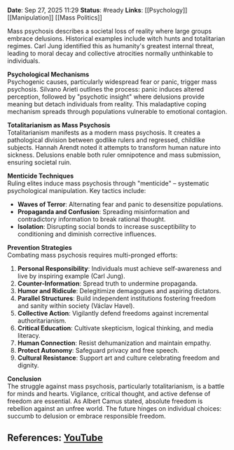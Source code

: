 **Date**: Sep 27, 2025 11:29
**Status**: #ready 
**Links**: [[Psychology]] [[Manipulation]] [[Mass Politics]]

Mass psychosis describes a societal loss of reality where large groups embrace delusions. Historical examples include witch hunts and totalitarian regimes. Carl Jung identified this as humanity's greatest internal threat, leading to moral decay and collective atrocities normally unthinkable to individuals.  

**Psychological Mechanisms**  
Psychogenic causes, particularly widespread fear or panic, trigger mass psychosis. Silvano Arieti outlines the process: panic induces altered perception, followed by "psychotic insight" where delusions provide meaning but detach individuals from reality. This maladaptive coping mechanism spreads through populations vulnerable to emotional contagion.  

**Totalitarianism as Mass Psychosis**  
Totalitarianism manifests as a modern mass psychosis. It creates a pathological division between godlike rulers and regressed, childlike subjects. Hannah Arendt noted it attempts to transform human nature into sickness. Delusions enable both ruler omnipotence and mass submission, ensuring societal ruin.  

**Menticide Techniques**  
Ruling elites induce mass psychosis through "menticide" – systematic psychological manipulation. Key tactics include:  
- **Waves of Terror**: Alternating fear and panic to desensitize populations.  
- **Propaganda and Confusion**: Spreading misinformation and contradictory information to break rational thought.  
- **Isolation**: Disrupting social bonds to increase susceptibility to conditioning and diminish corrective influences.  

**Prevention Strategies**  
Combating mass psychosis requires multi-pronged efforts:  
1.  **Personal Responsibility**: Individuals must achieve self-awareness and live by inspiring example (Carl Jung).  
2.  **Counter-Information**: Spread truth to undermine propaganda.  
3.  **Humor and Ridicule**: Delegitimize demagogues and aspiring dictators.  
4.  **Parallel Structures**: Build independent institutions fostering freedom and sanity within society (Václav Havel).  
5.  **Collective Action**: Vigilantly defend freedoms against incremental authoritarianism.  
6.  **Critical Education**: Cultivate skepticism, logical thinking, and media literacy.  
7.  **Human Connection**: Resist dehumanization and maintain empathy.  
8.  **Protect Autonomy**: Safeguard privacy and free speech.  
9.  **Cultural Resistance**: Support art and culture celebrating freedom and dignity.  

**Conclusion**  
The struggle against mass psychosis, particularly totalitarianism, is a battle for minds and hearts. Vigilance, critical thought, and active defense of freedom are essential. As Albert Camus stated, absolute freedom is rebellion against an unfree world. The future hinges on individual choices: succumb to delusion or embrace responsible freedom.  

## References: [YouTube](https://www.youtube.com/watch?v=CoQDRMiV3Hs)
